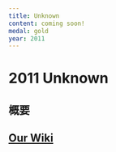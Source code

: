 ```yaml
---
title: Unknown
content: coming soon!
medal: gold
year: 2011
---
```

# 2011 Unknown

## 概要

## [Our Wiki](https://2011.igem.org/Team:Tokyo_Tech)
